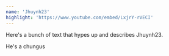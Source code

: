 ```yaml
---
name: 'Jhuynh23'
highlight: 'https://www.youtube.com/embed/LxjrY-rVECI'
---
```


Here's a bunch of text that hypes up and describes Jhuynh23.

He's a chungus